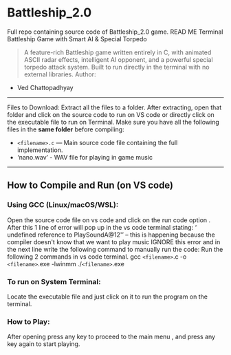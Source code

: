 # Battleship_2.0
Full repo containing source code of Battleship_2.0 game.
READ ME
Terminal Battleship Game with Smart AI & Special Torpedo
> A feature-rich Battleship game written entirely in C, with animated ASCII radar effects,
intelligent AI opponent, and a powerful special torpedo attack system. Built to run directly in the
terminal with no external libraries.
> Author:
- Ved Chattopadhyay
---
Files to Download:
Extract all the files to a folder.
After extracting, open that folder and click on the source code to run on VS code or directly click
on the executable file to run on Terminal.
Make sure you have all the following files in the **same folder** before compiling:
- `<filename>.c` — Main source code file
containing the full implementation.
- ‘nano.wav’ - WAV file for playing in game music
---
## How to Compile and Run (on VS code)
### Using GCC (Linux/macOS/WSL):
Open the source code file on vs code and click on the run code option .
After this 1 line of error will pop up in the vs code terminal stating:
‘ undefined reference to PlaySoundA@12'’ – this is happening because the compiler doesn't
know that we want to play music
IGNORE this error and in the next line write the following command to manually run the code:
Run the following 2  commands in vs code terminal.
gcc `<filename>`.c -o `<filename>`.exe -lwinmm
./`<filename>`.exe
### To run on System Terminal:
Locate the executable file and just click on it to run the program on the terminal.
### How to Play:
After opening press any key to proceed to the main menu , and press any key again to start
playing.
